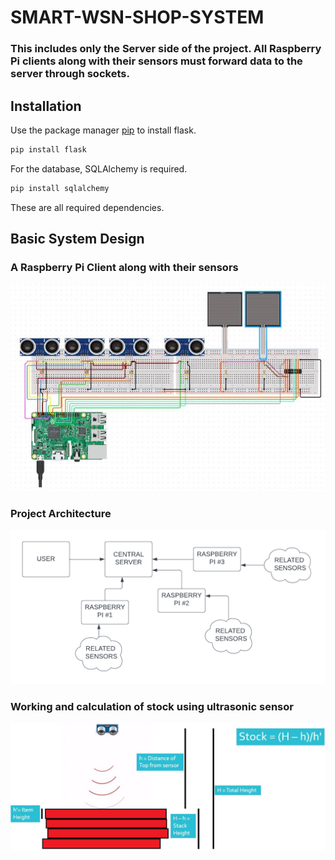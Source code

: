 # SMART-WSN-SHOP-SYSTEM

### This includes only the Server side of the project. All Raspberry Pi clients along with their sensors must forward data to the server through sockets.

## Installation

Use the package manager [pip](https://pip.pypa.io/en/stable/) to install flask.

```bash
pip install flask
```
For the database, SQLAlchemy is required.

```bash
pip install sqlalchemy
```

These are all required dependencies.

## Basic System Design
### A Raspberry Pi Client along with their sensors

![Alt text](https://github.com/JeffrinHarris/SMART-WSN-SHOP-SYSTEM/blob/master/images/img1.JPG)

### Project Architecture

![Alt text](https://github.com/JeffrinHarris/SMART-WSN-SHOP-SYSTEM/blob/master/images/img3.png)

### Working and calculation of stock using ultrasonic sensor

![Alt text](https://github.com/JeffrinHarris/SMART-WSN-SHOP-SYSTEM/blob/master/images/img2.JPG)


